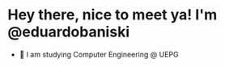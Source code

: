 # Hey there, nice to meet ya! I'm @eduardobaniski

- 🌱  I am studying Computer Engineering @ UEPG




<!---
eduardobaniski/eduardobaniski is a ✨ special ✨ repository because its `README.md` (this file) appears on your GitHub profile.
You can click the Preview link to take a look at your changes.
--->
